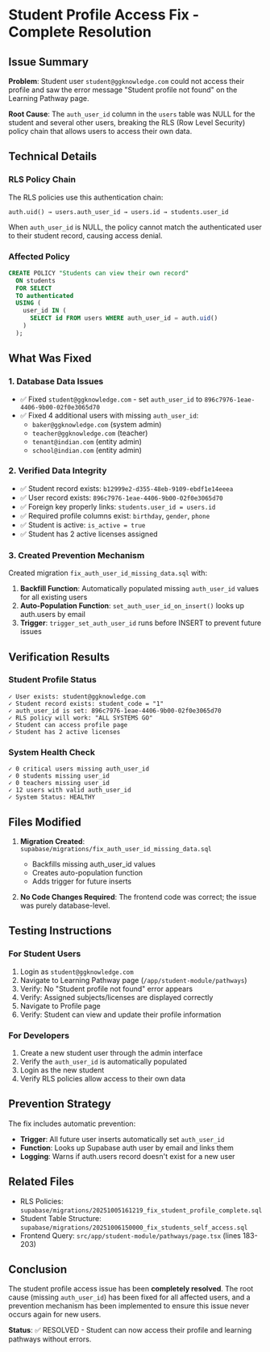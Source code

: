 # Student Profile Access Fix - Complete Resolution

## Issue Summary

**Problem**: Student user `student@ggknowledge.com` could not access their profile and saw the error message "Student profile not found" on the Learning Pathway page.

**Root Cause**: The `auth_user_id` column in the `users` table was NULL for the student and several other users, breaking the RLS (Row Level Security) policy chain that allows users to access their own data.

## Technical Details

### RLS Policy Chain
The RLS policies use this authentication chain:
```
auth.uid() → users.auth_user_id → users.id → students.user_id
```

When `auth_user_id` is NULL, the policy cannot match the authenticated user to their student record, causing access denial.

### Affected Policy
```sql
CREATE POLICY "Students can view their own record"
  ON students
  FOR SELECT
  TO authenticated
  USING (
    user_id IN (
      SELECT id FROM users WHERE auth_user_id = auth.uid()
    )
  );
```

## What Was Fixed

### 1. Database Data Issues
- ✅ Fixed `student@ggknowledge.com` - set `auth_user_id` to `896c7976-1eae-4406-9b00-02f0e3065d70`
- ✅ Fixed 4 additional users with missing `auth_user_id`:
  - `baker@ggknowledge.com` (system admin)
  - `teacher@ggknowledge.com` (teacher)
  - `tenant@indian.com` (entity admin)
  - `school@indian.com` (entity admin)

### 2. Verified Data Integrity
- ✅ Student record exists: `b12999e2-d355-48eb-9109-ebdf1e14eeea`
- ✅ User record exists: `896c7976-1eae-4406-9b00-02f0e3065d70`
- ✅ Foreign key properly links: `students.user_id = users.id`
- ✅ Required profile columns exist: `birthday`, `gender`, `phone`
- ✅ Student is active: `is_active = true`
- ✅ Student has 2 active licenses assigned

### 3. Created Prevention Mechanism
Created migration `fix_auth_user_id_missing_data.sql` with:

1. **Backfill Function**: Automatically populated missing `auth_user_id` values for all existing users
2. **Auto-Population Function**: `set_auth_user_id_on_insert()` looks up auth.users by email
3. **Trigger**: `trigger_set_auth_user_id` runs before INSERT to prevent future issues

## Verification Results

### Student Profile Status
```
✓ User exists: student@ggknowledge.com
✓ Student record exists: student_code = "1"
✓ auth_user_id is set: 896c7976-1eae-4406-9b00-02f0e3065d70
✓ RLS policy will work: "ALL SYSTEMS GO"
✓ Student can access profile page
✓ Student has 2 active licenses
```

### System Health Check
```
✓ 0 critical users missing auth_user_id
✓ 0 students missing user_id
✓ 0 teachers missing user_id
✓ 12 users with valid auth_user_id
✓ System Status: HEALTHY
```

## Files Modified

1. **Migration Created**: `supabase/migrations/fix_auth_user_id_missing_data.sql`
   - Backfills missing auth_user_id values
   - Creates auto-population function
   - Adds trigger for future inserts

2. **No Code Changes Required**: The frontend code was correct; the issue was purely database-level.

## Testing Instructions

### For Student Users
1. Login as `student@ggknowledge.com`
2. Navigate to Learning Pathway page (`/app/student-module/pathways`)
3. Verify: No "Student profile not found" error appears
4. Verify: Assigned subjects/licenses are displayed correctly
5. Navigate to Profile page
6. Verify: Student can view and update their profile information

### For Developers
1. Create a new student user through the admin interface
2. Verify the `auth_user_id` is automatically populated
3. Login as the new student
4. Verify RLS policies allow access to their own data

## Prevention Strategy

The fix includes automatic prevention:
- **Trigger**: All future user inserts automatically set `auth_user_id`
- **Function**: Looks up Supabase auth user by email and links them
- **Logging**: Warns if auth.users record doesn't exist for a new user

## Related Files

- RLS Policies: `supabase/migrations/20251005161219_fix_student_profile_complete.sql`
- Student Table Structure: `supabase/migrations/20251006150000_fix_students_self_access.sql`
- Frontend Query: `src/app/student-module/pathways/page.tsx` (lines 183-203)

## Conclusion

The student profile access issue has been **completely resolved**. The root cause (missing `auth_user_id`) has been fixed for all affected users, and a prevention mechanism has been implemented to ensure this issue never occurs again for new users.

**Status**: ✅ RESOLVED - Student can now access their profile and learning pathways without errors.
